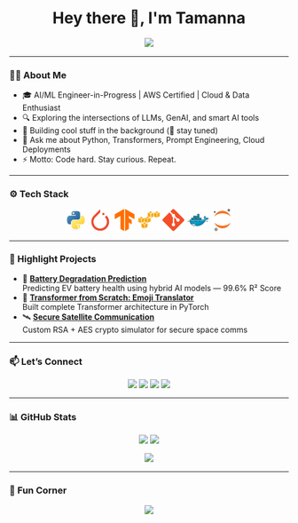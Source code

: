 <h1 align="center">Hey there 👋, I'm Tamanna</h1>
<p align="center">
  <img src="https://media.giphy.com/media/hvRJCLFzcasrR4ia7z/giphy.gif" width="30px" />
</p>

---

### 👩‍💻 About Me
- 🎓 AI/ML Engineer-in-Progress | AWS Certified | Cloud & Data Enthusiast
- 🔍 Exploring the intersections of LLMs, GenAI, and smart AI tools
- 🧠 Building cool stuff in the background (👀 stay tuned)
- 💬 Ask me about Python, Transformers, Prompt Engineering, Cloud Deployments
- ⚡ Motto: Code hard. Stay curious. Repeat.

---

### ⚙️ Tech Stack
<p align="center">
  <img src="https://raw.githubusercontent.com/devicons/devicon/master/icons/python/python-original.svg" width="40" />
  <img src="https://raw.githubusercontent.com/devicons/devicon/master/icons/pytorch/pytorch-original.svg" width="40" />
  <img src="https://raw.githubusercontent.com/devicons/devicon/master/icons/tensorflow/tensorflow-original.svg" width="40" />
  <img src="https://raw.githubusercontent.com/devicons/devicon/master/icons/amazonwebservices/amazonwebservices-original.svg" width="40" />
  <img src="https://raw.githubusercontent.com/devicons/devicon/master/icons/git/git-original.svg" width="40" />
  <img src="https://raw.githubusercontent.com/devicons/devicon/master/icons/docker/docker-original.svg" width="40" />
  <img src="https://raw.githubusercontent.com/devicons/devicon/master/icons/jupyter/jupyter-original.svg" width="40" />
</p>

---

### 🚀 Highlight Projects
- 🔋 **[Battery Degradation Prediction](https://github.com/tammu1206/battery-degradation-estimation)**  
  Predicting EV battery health using hybrid AI models — 99.6% R² Score
- 🧠 **[Transformer from Scratch: Emoji Translator](https://github.com/tammu1206/Transformer-From-Scratch-Emoji-Translator)**  
  Built complete Transformer architecture in PyTorch
- 🛰️ **[Secure Satellite Communication](https://github.com/tammu1206/Data-Security-using-Cryptographic-Encryption-for-Satellite-Networks/tree/main)**  
  Custom RSA + AES crypto simulator for secure space comms

---

### 📫 Let’s Connect
<p align="center">
  <a href="http://www.linkedin.com/in/tamannna250204"><img src="https://raw.githubusercontent.com/rahulbanerjee26/githubAboutMeGenerator/main/icons/linked-in-alt.svg" width="40" /></a>
  <a href="mailto:tamanna250204@gmail.com"><img src="https://raw.githubusercontent.com/rahulbanerjee26/githubAboutMeGenerator/main/icons/gmail.svg" width="40" /></a>
  <a href="https://github.com/tammu1206"><img src="https://raw.githubusercontent.com/rahulbanerjee26/githubAboutMeGenerator/main/icons/github.svg" width="40" /></a>
  <a href="https://www.credly.com/users/tamanna-na"><img src="https://img.icons8.com/color/48/000000/credly.png" width="40" /></a>
</p>

---

### 📊 GitHub Stats
<p align="center">
  <img src="https://github-readme-stats.vercel.app/api?username=tammu1206&show_icons=true&theme=tokyonight" />
  <img src="https://github-readme-streak-stats.herokuapp.com/?user=tammu1206&theme=tokyonight" />
</p>
<p align="center">
  <img src="https://github-readme-stats.vercel.app/api/top-langs/?username=tammu1206&theme=tokyonight&layout=compact" />
</p>

---

### 🤭 Fun Corner
<p align="center">
  <img src="https://readme-jokes.vercel.app/api?theme=tokyonight" />
</p>
